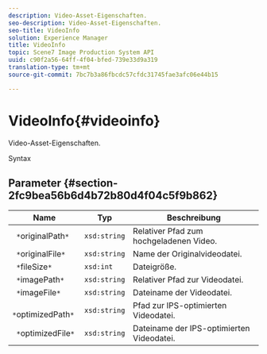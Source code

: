 ```yaml
---
description: Video-Asset-Eigenschaften.
seo-description: Video-Asset-Eigenschaften.
seo-title: VideoInfo
solution: Experience Manager
title: VideoInfo
topic: Scene7 Image Production System API
uuid: c90f2a56-64ff-4f04-bfed-739e33d9a319
translation-type: tm+mt
source-git-commit: 7bc7b3a86fbcdc57cfdc31745fae3afc06e44b15

---
```



# VideoInfo{#videoinfo}

Video-Asset-Eigenschaften.

Syntax

## Parameter {#section-2fc9bea56b6d4b72b80d4f04c5f9b862}

| Name | Typ | Beschreibung |
|---|---|---|
| ` *`originalPath`*` | `xsd:string` | Relativer Pfad zum hochgeladenen Video. |
| ` *`originalFile`*` | `xsd:string` | Name der Originalvideodatei. |
| ` *`fileSize`*` | `xsd:int` | Dateigröße. |
| ` *`imagePath`*` | `xsd:string` | Relativer Pfad zur Videodatei. |
| ` *`imageFile`*` | `xsd:string` | Dateiname der Videodatei. |
| ` *`optimizedPath`*` | `xsd:string` | Pfad zur IPS-optimierten Videodatei. |
| ` *`optimizedFile`*` | `xsd:string` | Dateiname der IPS-optimierten Videodatei. |

